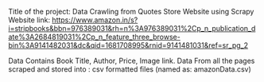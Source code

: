 Title of the project:  Data Crawling from Quotes Store Website using Scrapy
Website link: https://www.amazon.in/s?i=stripbooks&bbn=976389031&rh=n%3A976389031%2Cp_n_publication_date%3A2684819031%2Cp_n_feature_three_browse-bin%3A9141482031&dc&qid=1681708995&rnid=9141481031&ref=sr_pg_2

Data Contains Book Title, Author, Price, Image link.
Data From all the pages scraped and stored into :
csv formatted files (named as: amazonData.csv)
